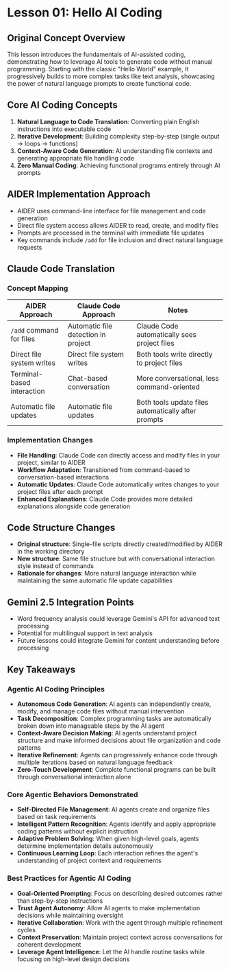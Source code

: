 # Lesson 01: Hello AI Coding

## Original Concept Overview
This lesson introduces the fundamentals of AI-assisted coding, demonstrating how to leverage AI tools to generate code without manual programming. Starting with the classic "Hello World" example, it progressively builds to more complex tasks like text analysis, showcasing the power of natural language prompts to create functional code.

## Core AI Coding Concepts
1. **Natural Language to Code Translation**: Converting plain English instructions into executable code
2. **Iterative Development**: Building complexity step-by-step (single output → loops → functions)
3. **Context-Aware Code Generation**: AI understanding file contexts and generating appropriate file handling code
4. **Zero Manual Coding**: Achieving functional programs entirely through AI prompts

## AIDER Implementation Approach
- AIDER uses command-line interface for file management and code generation
- Direct file system access allows AIDER to read, create, and modify files
- Prompts are processed in the terminal with immediate file updates
- Key commands include `/add` for file inclusion and direct natural language requests

## Claude Code Translation

### Concept Mapping
| AIDER Approach | Claude Code Approach | Notes |
|----------------|---------------------|-------|
| `/add` command for files | Automatic file detection in project | Claude Code automatically sees project files |
| Direct file system writes | Direct file system writes | Both tools write directly to project files |
| Terminal-based interaction | Chat-based conversation | More conversational, less command-oriented |
| Automatic file updates | Automatic file updates | Both tools update files automatically after prompts |

### Implementation Changes
- **File Handling**: Claude Code can directly access and modify files in your project, similar to AIDER
- **Workflow Adaptation**: Transitioned from command-based to conversation-based interactions
- **Automatic Updates**: Claude Code automatically writes changes to your project files after each prompt
- **Enhanced Explanations**: Claude Code provides more detailed explanations alongside code generation

## Code Structure Changes
- **Original structure**: Single-file scripts directly created/modified by AIDER in the working directory
- **New structure**: Same file structure but with conversational interaction style instead of commands
- **Rationale for changes**: More natural language interaction while maintaining the same automatic file update capabilities

## Gemini 2.5 Integration Points
- Word frequency analysis could leverage Gemini's API for advanced text processing
- Potential for multilingual support in text analysis
- Future lessons could integrate Gemini for content understanding before processing

## Key Takeaways

### Agentic AI Coding Principles
- **Autonomous Code Generation**: AI agents can independently create, modify, and manage code files without manual intervention
- **Task Decomposition**: Complex programming tasks are automatically broken down into manageable steps by the AI agent
- **Context-Aware Decision Making**: AI agents understand project structure and make informed decisions about file organization and code patterns
- **Iterative Refinement**: Agents can progressively enhance code through multiple iterations based on natural language feedback
- **Zero-Touch Development**: Complete functional programs can be built through conversational interaction alone

### Core Agentic Behaviors Demonstrated
- **Self-Directed File Management**: AI agents create and organize files based on task requirements
- **Intelligent Pattern Recognition**: Agents identify and apply appropriate coding patterns without explicit instruction
- **Adaptive Problem Solving**: When given high-level goals, agents determine implementation details autonomously
- **Continuous Learning Loop**: Each interaction refines the agent's understanding of project context and requirements

### Best Practices for Agentic AI Coding
- **Goal-Oriented Prompting**: Focus on describing desired outcomes rather than step-by-step instructions
- **Trust Agent Autonomy**: Allow AI agents to make implementation decisions while maintaining oversight
- **Iterative Collaboration**: Work with the agent through multiple refinement cycles
- **Context Preservation**: Maintain project context across conversations for coherent development
- **Leverage Agent Intelligence**: Let the AI handle routine tasks while focusing on high-level design decisions